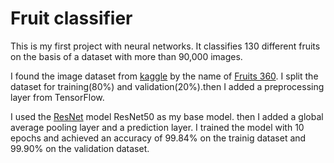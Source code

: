 # Fruit classifier

This is my first project with neural networks. It classifies 130 different fruits on the basis of a dataset with more than 90,000 images. 

I found the image dataset from [kaggle](https://www.kaggle.com/) by the name of [Fruits 360](https://www.kaggle.com/moltean/fruits). I split the dataset for training(80%) and validation(20%).then I added a preprocessing layer from TensorFlow.

I used the [ResNet](https://keras.io/api/applications/resnet/) model ResNet50 as my base model. then I added a global average pooling layer and a prediction layer. I trained the model with 10 epochs and achieved an accuracy of 99.84% on the trainig dataset and 99.90% on the validation dataset.